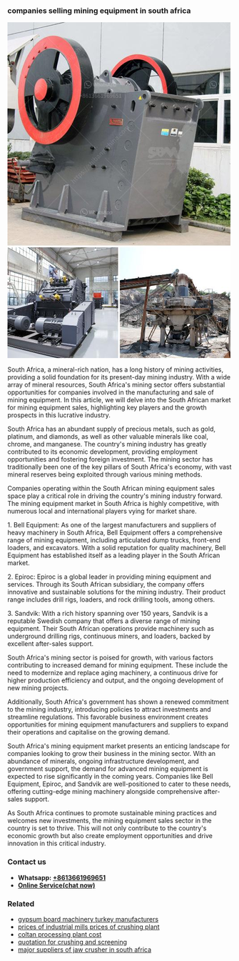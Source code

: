 <h3>companies selling mining equipment in south africa</h3><img src='1708332619.jpg' alt=''><p>South Africa, a mineral-rich nation, has a long history of mining activities, providing a solid foundation for its present-day mining industry. With a wide array of mineral resources, South Africa's mining sector offers substantial opportunities for companies involved in the manufacturing and sale of mining equipment. In this article, we will delve into the South African market for mining equipment sales, highlighting key players and the growth prospects in this lucrative industry.</p><p>South Africa has an abundant supply of precious metals, such as gold, platinum, and diamonds, as well as other valuable minerals like coal, chrome, and manganese. The country's mining industry has greatly contributed to its economic development, providing employment opportunities and fostering foreign investment. The mining sector has traditionally been one of the key pillars of South Africa's economy, with vast mineral reserves being exploited through various mining methods.</p><p>Companies operating within the South African mining equipment sales space play a critical role in driving the country's mining industry forward. The mining equipment market in South Africa is highly competitive, with numerous local and international players vying for market share.</p><p>1. Bell Equipment: As one of the largest manufacturers and suppliers of heavy machinery in South Africa, Bell Equipment offers a comprehensive range of mining equipment, including articulated dump trucks, front-end loaders, and excavators. With a solid reputation for quality machinery, Bell Equipment has established itself as a leading player in the South African market.</p><p>2. Epiroc: Epiroc is a global leader in providing mining equipment and services. Through its South African subsidiary, the company offers innovative and sustainable solutions for the mining industry. Their product range includes drill rigs, loaders, and rock drilling tools, among others.</p><p>3. Sandvik: With a rich history spanning over 150 years, Sandvik is a reputable Swedish company that offers a diverse range of mining equipment. Their South African operations provide machinery such as underground drilling rigs, continuous miners, and loaders, backed by excellent after-sales support.</p><p>South Africa's mining sector is poised for growth, with various factors contributing to increased demand for mining equipment. These include the need to modernize and replace aging machinery, a continuous drive for higher production efficiency and output, and the ongoing development of new mining projects.</p><p>Additionally, South Africa's government has shown a renewed commitment to the mining industry, introducing policies to attract investments and streamline regulations. This favorable business environment creates opportunities for mining equipment manufacturers and suppliers to expand their operations and capitalise on the growing demand.</p><p>South Africa's mining equipment market presents an enticing landscape for companies looking to grow their business in the mining sector. With an abundance of minerals, ongoing infrastructure development, and government support, the demand for advanced mining equipment is expected to rise significantly in the coming years. Companies like Bell Equipment, Epiroc, and Sandvik are well-positioned to cater to these needs, offering cutting-edge mining machinery alongside comprehensive after-sales support.</p><p>As South Africa continues to promote sustainable mining practices and welcomes new investments, the mining equipment sales sector in the country is set to thrive. This will not only contribute to the country's economic growth but also create employment opportunities and drive innovation in this critical industry.</p><h3>Contact us</h3><ul><li><strong>Whatsapp:&nbsp;<a href="https://wa.me/8613661969651">+8613661969651</a></strong></li><li><a href="https://swt.shibang-china.com/?git&amp;zhl&amp;companies selling mining equipment in south africa"><strong>Online Service(chat now)</strong></a></li></ul><h3>Related</h3><ul><li><a href='gypsum board machinery turkey manufacturers.md'>gypsum board machinery turkey manufacturers</a></li><li><a href='prices of industrial mills prices of crushing plant.md'>prices of industrial mills prices of crushing plant</a></li><li><a href='coltan processing plant cost.md'>coltan processing plant cost</a></li><li><a href='quotation for crushing and screening.md'>quotation for crushing and screening</a></li><li><a href='major suppliers of jaw crusher in south africa.md'>major suppliers of jaw crusher in south africa</a></li></ul>